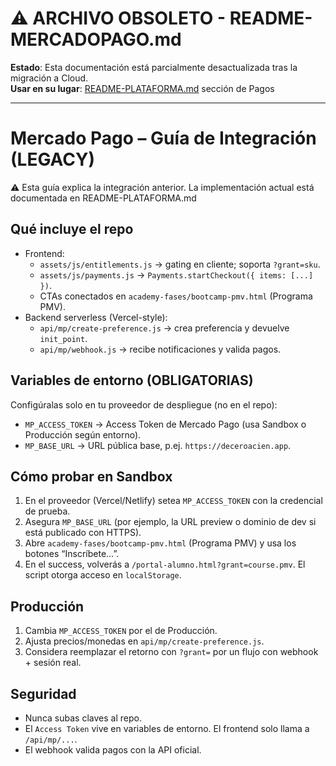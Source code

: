 # ⚠️ ARCHIVO OBSOLETO - README-MERCADOPAGO.md

**Estado**: Esta documentación está parcialmente desactualizada tras la migración a Cloud.  
**Usar en su lugar**: [README-PLATAFORMA.md](./README-PLATAFORMA.md) sección de Pagos  

---

# Mercado Pago – Guía de Integración (LEGACY)

⚠️ Esta guía explica la integración anterior. La implementación actual está documentada en README-PLATAFORMA.md

## Qué incluye el repo

- Frontend:
  - `assets/js/entitlements.js` → gating en cliente; soporta `?grant=sku`.
  - `assets/js/payments.js` → `Payments.startCheckout({ items: [...] })`.
  - CTAs conectados en `academy-fases/bootcamp-pmv.html` (Programa PMV).
- Backend serverless (Vercel-style):
  - `api/mp/create-preference.js` → crea preferencia y devuelve `init_point`.
  - `api/mp/webhook.js` → recibe notificaciones y valida pagos.

## Variables de entorno (OBLIGATORIAS)

Configúralas solo en tu proveedor de despliegue (no en el repo):

- `MP_ACCESS_TOKEN` → Access Token de Mercado Pago (usa Sandbox o Producción según entorno).
- `MP_BASE_URL` → URL pública base, p.ej. `https://deceroacien.app`.

## Cómo probar en Sandbox

1. En el proveedor (Vercel/Netlify) setea `MP_ACCESS_TOKEN` con la credencial de prueba.
2. Asegura `MP_BASE_URL` (por ejemplo, la URL preview o dominio de dev si está publicado con HTTPS).
3. Abre `academy-fases/bootcamp-pmv.html` (Programa PMV) y usa los botones “Inscríbete…”.
4. En el success, volverás a `/portal-alumno.html?grant=course.pmv`. El script otorga acceso en `localStorage`.

## Producción

1. Cambia `MP_ACCESS_TOKEN` por el de Producción.
2. Ajusta precios/monedas en `api/mp/create-preference.js`.
3. Considera reemplazar el retorno con `?grant=` por un flujo con webhook + sesión real.

## Seguridad

- Nunca subas claves al repo.
- El `Access Token` vive en variables de entorno. El frontend solo llama a `/api/mp/...`.
- El webhook valida pagos con la API oficial.
